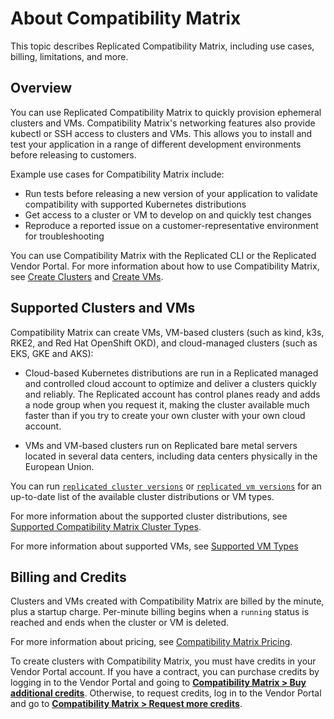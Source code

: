 # About Compatibility Matrix

This topic describes Replicated Compatibility Matrix, including use cases, billing, limitations, and more.

## Overview

You can use Replicated Compatibility Matrix to quickly provision ephemeral clusters and VMs. Compatibility Matrix's networking features also provide kubectl or SSH access to clusters and VMs. This allows you to install and test your application in a range of different development environments before releasing to customers.

Example use cases for Compatibility Matrix include:
* Run tests before releasing a new version of your application to validate compatibility with supported Kubernetes distributions
* Get access to a cluster or VM to develop on and quickly test changes
* Reproduce a reported issue on a customer-representative environment for troubleshooting

You can use Compatibility Matrix with the Replicated CLI or the Replicated Vendor Portal. For more information about how to use Compatibility Matrix, see [Create Clusters](testing-how-to) and [Create VMs](testing-vm-create).

## Supported Clusters and VMs

Compatibility Matrix can create VMs, VM-based clusters (such as kind, k3s, RKE2, and Red Hat OpenShift OKD), and cloud-managed clusters (such as EKS, GKE and AKS):

* Cloud-based Kubernetes distributions are run in a Replicated managed and controlled cloud account to optimize and deliver a clusters quickly and reliably. The Replicated account has control planes ready and adds a node group when you request it, making the cluster available much faster than if you try to create your own cluster with your own cloud account.

* VMs and VM-based clusters run on Replicated bare metal servers located in several data centers, including data centers physically in the European Union.

You can run [`replicated cluster versions`](/reference/replicated-cli-cluster-versions) or [`replicated vm versions`](/reference/replicated-cli-vm-versions) for an up-to-date list of the available cluster distributions or VM types.

For more information about the supported cluster distributions, see [Supported Compatibility Matrix Cluster Types](testing-supported-clusters).

For more information about supported VMs, see [Supported VM Types](/vendor/testing-vm-create#supported-vm-types.)

## Billing and Credits

Clusters and VMs created with Compatibility Matrix are billed by the minute, plus a startup charge. Per-minute billing begins when a `running` status is reached and ends when the cluster or VM is deleted.

For more information about pricing, see [Compatibility Matrix Pricing](testing-pricing).

To create clusters with Compatibility Matrix, you must have credits in your Vendor Portal account.
If you have a contract, you can purchase credits by logging in to the Vendor Portal and going to [**Compatibility Matrix > Buy additional credits**](https://vendor.replicated.com/compatibility-matrix).
Otherwise, to request credits, log in to the Vendor Portal and go to [**Compatibility Matrix > Request more credits**](https://vendor.replicated.com/compatibility-matrix).